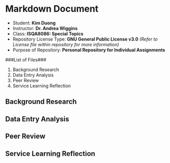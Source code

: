 # Markdown Document 

* Student: **Kim Duong**
* Instructor: **Dr. Andrea Wiggins**
* Class: **ISQA8086: Special Topics**
* Repository License Type: **GNU General Public License v3.0** _(Refer to License file within repository for more information)_
* Purpose of Repository: **Personal Repository for Individual Assignments**


###List of Files###
1. Background Research
2. Data Entry Analysis
3. Peer Review
4. Service Learning Reflection 

## Background Research

## Data Entry Analysis 
 
## Peer Review

## Service Learning Reflection 

